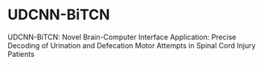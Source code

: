 # UDCNN-BiTCN
UDCNN-BiTCN: Novel Brain-Computer Interface Application: Precise Decoding of Urination and Defecation Motor Attempts in Spinal Cord Injury Patients
